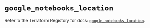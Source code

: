 # `google_notebooks_location`

Refer to the Terraform Registory for docs: [`google_notebooks_location`](https://registry.terraform.io/providers/hashicorp/google-beta/4.70.0/docs/resources/google_notebooks_location).
